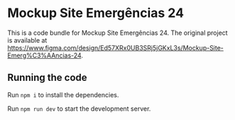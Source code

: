 
  # Mockup Site Emergências 24

  This is a code bundle for Mockup Site Emergências 24. The original project is available at https://www.figma.com/design/Ed57XRx0UB3SRj5jGKxL3s/Mockup-Site-Emerg%C3%AAncias-24.

  ## Running the code

  Run `npm i` to install the dependencies.

  Run `npm run dev` to start the development server.
  